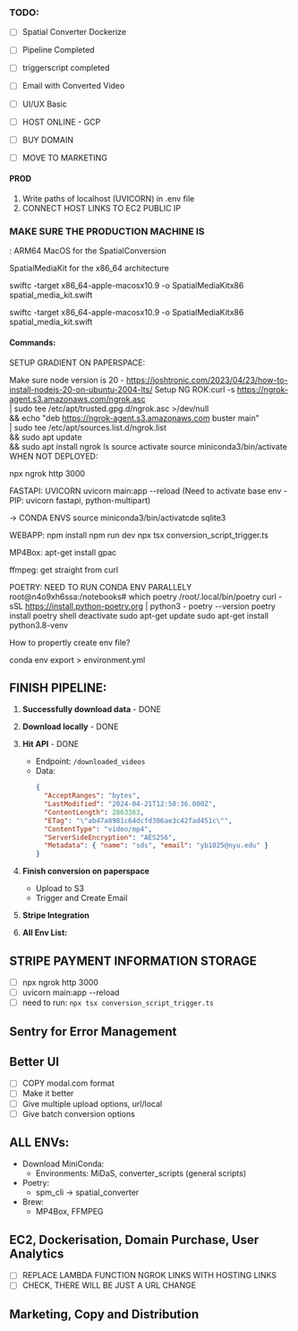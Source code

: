 
### TODO:

- [ ] Spatial Converter Dockerize
- [ ] Pipeline Completed
- [ ] triggerscript completed
- [ ] Email with Converted Video
- [ ] UI/UX Basic 
- [ ] HOST ONLINE - GCP
- [ ] BUY DOMAIN
- [ ] MOVE TO MARKETING 




#### PROD

1. Write paths of localhost (UVICORN) in .env file
2. CONNECT HOST LINKS TO EC2 PUBLIC IP 



### MAKE SURE THE PRODUCTION MACHINE IS

: ARM64 MacOS for the SpatialConversion



SpatialMediaKit for the x86_64 architecture

swiftc -target x86_64-apple-macosx10.9 -o SpatialMediaKitx86 spatial_media_kit.swift

swiftc -target x86_64-apple-macosx10.9 -o SpatialMediaKitx86 spatial_media_kit.swift
#### Commands:


SETUP GRADIENT ON PAPERSPACE:

Make sure node version is 20 - https://joshtronic.com/2023/04/23/how-to-install-nodejs-20-on-ubuntu-2004-lts/
Setup NG ROK:curl -s https://ngrok-agent.s3.amazonaws.com/ngrok.asc \
	| sudo tee /etc/apt/trusted.gpg.d/ngrok.asc >/dev/null \
	&& echo "deb https://ngrok-agent.s3.amazonaws.com buster main" \
	| sudo tee /etc/apt/sources.list.d/ngrok.list \
	&& sudo apt update \
	&& sudo apt install ngrok
ls
source activate 
 source miniconda3/bin/activate 
WHEN NOT DEPLOYED:

npx ngrok http 3000

FASTAPI: UVICORN 
uvicorn main:app --reload (Need to activate base env - PIP: uvicorn fastapi,  python-multipart)

-> CONDA ENVS 
source miniconda3/bin/activatcde
sqlite3

WEBAPP: 
npm install
npm run dev
npx tsx conversion_script_trigger.ts

MP4Box:
apt-get install gpac 

ffmpeg:
get straight from curl 

POETRY:
NEED TO RUN CONDA ENV PARALLELY 
root@n4o9xh6ssa:/notebooks# which poetry
/root/.local/bin/poetry
curl -sSL https://install.python-poetry.org | python3 -
poetry --version
poetry install 
poetry shell
deactivate 
sudo apt-get update
sudo apt-get install python3.8-venv



How to propertly create env file?

conda env export > environment.yml 

## FINISH PIPELINE:

1. **Successfully download data** - DONE 
2. **Download locally** - DONE 
3. **Hit API** - DONE  
   - Endpoint: `/downloaded_videos`
   - Data:
     ```json
     {
       "AcceptRanges": "bytes",
       "LastModified": "2024-04-21T12:50:36.000Z",
       "ContentLength": 2863363,
       "ETag": "\"ab47a8981c64dcfd306ae3c42fad451c\"",
       "ContentType": "video/mp4",
       "ServerSideEncryption": "AES256",
       "Metadata": { "name": "sds", "email": "yb1025@nyu.edu" }
     }
     ```

4. **Finish conversion on paperspace** 
   - Upload to S3
   - Trigger and Create Email 
5. **Stripe Integration** 
6. **All Env List:** 

## STRIPE PAYMENT INFORMATION STORAGE

- [ ] npx ngrok http 3000
- [ ] uvicorn main:app --reload
- [ ] need to run: `npx tsx conversion_script_trigger.ts`

## Sentry for Error Management

## Better UI 
   - [ ] COPY modal.com format 
   - [ ] Make it better 
   - [ ] Give multiple upload options, url/local
   - [ ] Give batch conversion options

## ALL ENVs:

- Download MiniConda:
  - Environments: MiDaS, converter_scripts (general scripts)
- Poetry: 
  - spm_cli -> spatial_converter
- Brew:
  - MP4Box, FFMPEG 

## EC2, Dockerisation, Domain Purchase, User Analytics
   - [ ] REPLACE LAMBDA FUNCTION NGROK LINKS WITH HOSTING LINKS
   - [ ] CHECK, THERE WILL BE JUST A URL CHANGE

## Marketing, Copy and Distribution